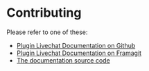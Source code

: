 # Contributing

Please refer to one of these:

* [Plugin Livechat Documentation on Github](https://johnxlivingston.github.io/peertube-plugin-livechat/contributing/)
* [Plugin Livechat Documentation on Framagit](https://livingston.frama.io/peertube-plugin-livechat/contributing/)
* [The documentation source code](./support/documentation/content/contributing/)
